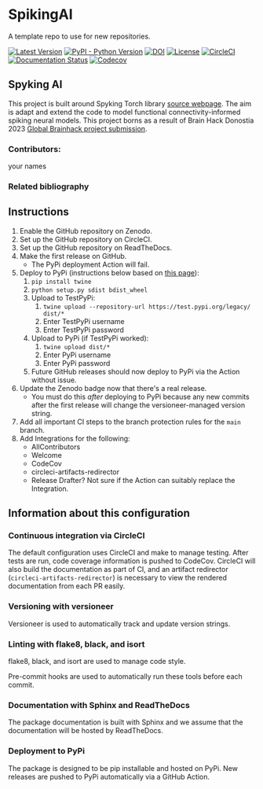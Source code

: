 # SpikingAI
A template repo to use for new repositories.

[![Latest Version](https://img.shields.io/pypi/v/SpikingAI.svg)](https://pypi.python.org/pypi/SpikingAI/)
[![PyPI - Python Version](https://img.shields.io/pypi/pyversions/SpikingAI.svg)](https://pypi.python.org/pypi/SpikingAI/)
[![DOI](https://zenodo.org/badge/111111.svg)](https://zenodo.org/badge/latestdoi/111111)
[![License](https://img.shields.io/badge/License-LGPL%202.1-blue.svg)](https://opensource.org/licenses/LGPL-2.1)
[![CircleCI](https://circleci.com/gh/SpikingAI/SpikingAI.svg?style=shield)](https://circleci.com/gh/SpikingAI/SpikingAI)
[![Documentation Status](https://readthedocs.org/projects/SpikingAI/badge/?version=latest)](http://SpikingAI.readthedocs.io/en/latest/?badge=latest)
[![Codecov](https://codecov.io/gh/SpikingAI/SpikingAI/branch/main/graph/badge.svg)](https://codecov.io/gh/SpikingAI/SpikingAI)

## Spyking AI

This project is built around Spyking Torch library [source webpage](https://www.nengo.ai/pytorch-spiking/). The aim is adapt and extend the code to model functional connectivity-informed spiking neural models. This project borns as a result of Brain Hack Donostia 2023 [Global Brainhack project submission](https://github.com/brainhackorg/global2023/issues/43).

### Contributors:

your names

### Related bibliography 


## Instructions

1. Enable the GitHub repository on Zenodo.
1. Set up the GitHub repository on CircleCI.
1. Set up the GitHub repository on ReadTheDocs.
1. Make the first release on GitHub.
    - The PyPi deployment Action will fail.
1. Deploy to PyPi (instructions below based on [this page](https://realpython.com/pypi-publish-python-package/#publishing-to-pypi)):
    1. `pip install twine`
    1. `python setup.py sdist bdist_wheel`
    1. Upload to TestPyPi:
        1. `twine upload --repository-url https://test.pypi.org/legacy/ dist/*`
        1. Enter TestPyPi username
        1. Enter TestPyPi password
    1. Upload to PyPi (if TestPyPi worked):
        1. `twine upload dist/*`
        1. Enter PyPi username
        1. Enter PyPi password
    1. Future GitHub releases should now deploy to PyPi via the Action without issue.
1. Update the Zenodo badge now that there's a real release.
    - You must do this _after_ deploying to PyPi because any new commits
      after the first release will change the versioneer-managed version string.
1. Add all important CI steps to the branch protection rules for the `main` branch.
1. Add Integrations for the following:
    - AllContributors
    - Welcome
    - CodeCov
    - circleci-artifacts-redirector
    - Release Drafter? Not sure if the Action can suitably replace the Integration.

## Information about this configuration

### Continuous integration via CircleCI

The default configuration uses CircleCI and make to manage testing.
After tests are run, code coverage information is pushed to CodeCov.
CircleCI will also build the documentation as part of CI, and an artifact redirector
(`circleci-artifacts-redirector`) is necessary to view the rendered documentation from each PR easily.

### Versioning with versioneer

Versioneer is used to automatically track and update version strings.

### Linting with flake8, black, and isort

flake8, black, and isort are used to manage code style.

Pre-commit hooks are used to automatically run these tools before each commit.

### Documentation with Sphinx and ReadTheDocs

The package documentation is built with Sphinx and we assume that the documentation will be hosted by ReadTheDocs.

### Deployment to PyPi

The package is designed to be pip installable and hosted on PyPi.
New releases are pushed to PyPi automatically via a GitHub Action.
